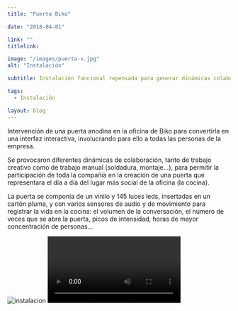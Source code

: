 ```yaml
---
title: "Puerta Biko"

date: "2018-04-01"

link: ""
titlelink:

image: "/images/puerta-v.jpg"
alt: "Instalación"

subtitle: Instalación funcional repensada para generar dinámicas colaborativas

tags:
  - Instalación

layout: blog
---
```


<script>
  import Link from "$lib/components/Link/link.svelte";
  import ArrowLink from "$lib/icons/ArrowLink.svelte";
  import Image from "$lib/image/Image.svelte";
  import ImageRow from "$lib/layout/ImageRow/ImageRow.svelte";
  import Embed from "$lib/components/Embed/Embed.svelte";
  import Materials from "$lib/components/Materials/Materials.svelte";
  import Video from "$lib/components/Video/Video.svelte";
</script>

Intervención de una puerta anodina en la oficina de Biko para convertirla en una interfaz interactiva, involucrando para ello a todas las personas de la empresa.

Se provocaron diferentes dinámicas de colaboración, tanto de trabajo creativo como de trabajo manual (soldadura, montaje…), para permitir la participación de toda la compañía en la creación de una puerta que representara el día a día del lugar más social de la oficina (la cocina).

La puerta se componía de un vinilo y 145 luces leds, insertadas en un cartón pluma, y con varios sensores de audio y de movimiento para registrar la vida en la cocina: el volumen de la conversación, el número de veces que se abre la puerta, picos de intensidad, horas de mayor concentración de personas...

<Image src="/images/puerta-h.jpg" alt="instalacion" styles="mb-6" />

<Video srcmp4="/videos/puerta-h.mp4" srcogg="/videos/puertas-h.ogv" caption="Dependiendo de la gente que hay tras la puerta, tanto el dibujo LED como los colores varían." />
